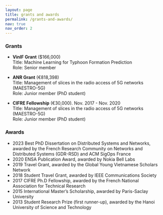 ```yaml
---
layout: page
title: grants and awards
permalink: /grants-and-awards/
nav: true
nav_order: 2
---
```


### Grants
* **VinIF Grant** ($166,000)\
  Title: Machine Learning for Typhoon Formation Prediction\
  Role: Senior member
   
* **ANR Grant** (€818,398)\
  Title: Management of slices in the radio access of 5G networks (MAESTRO-5G)\
  Role: Junior member (PhD student)
  
* **CIFRE Fellowship** (€30,000). Nov. 2017 - Nov. 2020\
  Title: Management of slices in the radio access of 5G networks (MAESTRO-5G)\
  Role: Junior member (PhD student)
  
### Awards
* 2023 Best PhD Dissertation on Distributed Systems and Networks, awarded by the French Research Community on Networks and Distributed Systems (GDR-RSD) and ACM SigOps France
* 2020 ENSA Publication Award, awarded by Nokia Bell Labs
* 2019 Travel Grant, awarded by the Global Young Vietnamese Scholars Network
* 2018 Student Travel Grant, awarded by IEEE Communications Society
* 2017 CIFRE Ph.D Fellowship, awarded by the French National Association for Technical Research
* 2015 International Master’s Scholarship, awarded by Paris-Saclay University
* 2013 Student Research Prize (first runner-up), awarded by the Hanoi University of Science and Technology
